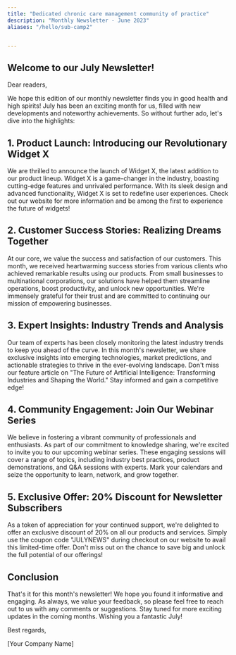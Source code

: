 ```yaml
---
title: "Dedicated chronic care management community of practice"
description: "Monthly Newsletter - June 2023"
aliases: "/hello/sub-camp2"


---
```

## Welcome to our July Newsletter!

Dear readers,

We hope this edition of our monthly newsletter finds you in good health and high spirits! July has been an exciting month for us, filled with new developments and noteworthy achievements. So without further ado, let's dive into the highlights:

## 1. Product Launch: Introducing our Revolutionary Widget X

We are thrilled to announce the launch of Widget X, the latest addition to our product lineup. Widget X is a game-changer in the industry, boasting cutting-edge features and unrivaled performance. With its sleek design and advanced functionality, Widget X is set to redefine user experiences. Check out our website for more information and be among the first to experience the future of widgets!

## 2. Customer Success Stories: Realizing Dreams Together

At our core, we value the success and satisfaction of our customers. This month, we received heartwarming success stories from various clients who achieved remarkable results using our products. From small businesses to multinational corporations, our solutions have helped them streamline operations, boost productivity, and unlock new opportunities. We're immensely grateful for their trust and are committed to continuing our mission of empowering businesses.

## 3. Expert Insights: Industry Trends and Analysis

Our team of experts has been closely monitoring the latest industry trends to keep you ahead of the curve. In this month's newsletter, we share exclusive insights into emerging technologies, market predictions, and actionable strategies to thrive in the ever-evolving landscape. Don't miss our feature article on "The Future of Artificial Intelligence: Transforming Industries and Shaping the World." Stay informed and gain a competitive edge!

## 4. Community Engagement: Join Our Webinar Series

We believe in fostering a vibrant community of professionals and enthusiasts. As part of our commitment to knowledge sharing, we're excited to invite you to our upcoming webinar series. These engaging sessions will cover a range of topics, including industry best practices, product demonstrations, and Q&A sessions with experts. Mark your calendars and seize the opportunity to learn, network, and grow together.

## 5. Exclusive Offer: 20% Discount for Newsletter Subscribers

As a token of appreciation for your continued support, we're delighted to offer an exclusive discount of 20% on all our products and services. Simply use the coupon code "JULYNEWS" during checkout on our website to avail this limited-time offer. Don't miss out on the chance to save big and unlock the full potential of our offerings!

## Conclusion

That's it for this month's newsletter! We hope you found it informative and engaging. As always, we value your feedback, so please feel free to reach out to us with any comments or suggestions. Stay tuned for more exciting updates in the coming months. Wishing you a fantastic July!

Best regards,

[Your Company Name]

